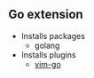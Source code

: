 ## Go extension

- Installs packages
  - golang
- Installs plugins
  - [vim-go](https://github.com/fatih/vim-go)
